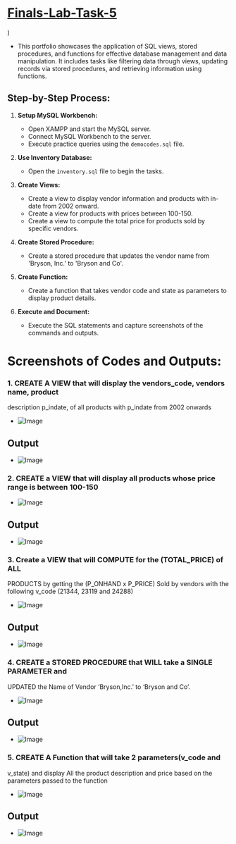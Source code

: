 # [Finals-Lab-Task-5](https://github.com/user-attachments/files/20139307/Finals.-.LabTask.5.-.Garcia.docx)
)
- This portfolio showcases the application of SQL views, stored procedures, and functions for effective database management and data manipulation. It includes tasks like filtering data through views, updating records via stored procedures, and retrieving information using functions.

## Step-by-Step Process:
1. **Setup MySQL Workbench:**

   * Open XAMPP and start the MySQL server.
   * Connect MySQL Workbench to the server.
   * Execute practice queries using the `democodes.sql` file.

2. **Use Inventory Database:**

   * Open the `inventory.sql` file to begin the tasks.

3. **Create Views:**

   * Create a view to display vendor information and products with in-date from 2002 onward.
   * Create a view for products with prices between 100-150.
   * Create a view to compute the total price for products sold by specific vendors.

4. **Create Stored Procedure:**

   * Create a stored procedure that updates the vendor name from 'Bryson, Inc.' to 'Bryson and Co'.

5. **Create Function:**

   * Create a function that takes vendor code and state as parameters to display product details.

6. **Execute and Document:**

   * Execute the SQL statements and capture screenshots of the commands and outputs.

# Screenshots of Codes and Outputs:
### 1. CREATE A VIEW that will display the vendors_code, vendors name, product
description p_indate, of all products with p_indate from 2002 onwards
- ![Image](https://github.com/user-attachments/assets/4136c7db-91b0-4f84-93b8-197eb55ced9d)
## Output
- ![Image](https://github.com/user-attachments/assets/0264e6e1-fb41-4c6f-8aab-231b32218170)

### 2. CREATE a VIEW that will display all products whose price range is between 100-150
- ![Image](https://github.com/user-attachments/assets/45e97ad5-3ef7-4a9c-8c4d-32e1f63191c4)
## Output
- ![Image](https://github.com/user-attachments/assets/9c5dac0e-ddb8-4586-857e-4d703d087d84)

### 3. Create a VIEW that will COMPUTE for the (TOTAL_PRICE) of ALL
PRODUCTS by getting the (P_ONHAND x P_PRICE) Sold by vendors with
the following v_code (21344, 23119 and 24288)
- ![Image](https://github.com/user-attachments/assets/0923620f-ba96-4f03-bb4b-dcd85673ace3)
## Output
- ![Image](https://github.com/user-attachments/assets/37046b80-fa26-4884-9b4b-d7e6fb620f50)

### 4. CREATE a STORED PROCEDURE that WILL take a SINGLE PARAMETER and
UPDATED the Name of Vendor ‘Bryson,Inc.’ to ‘Bryson and Co’.
- ![Image](https://github.com/user-attachments/assets/6209dc5e-85f7-4741-80ca-81eefb9d2da5)
## Output
- ![Image](https://github.com/user-attachments/assets/6201518f-ad89-4703-ad6f-b4066a4dcd93)

### 5. CREATE A Function that will take 2 parameters(v_code and
v_state) and display All the product description and price based on
the parameters passed to the function
- ![Image](https://github.com/user-attachments/assets/1c46f46d-5619-4495-958e-29614641a985)
## Output
- ![Image](https://github.com/user-attachments/assets/2c7694a6-f81c-4e8e-93af-60bacf54c379)
